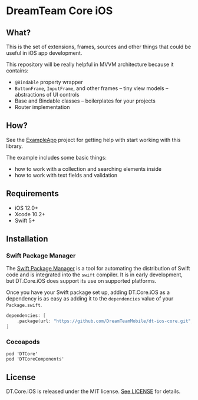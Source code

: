 # DreamTeam Core iOS

## What?

This is the set of extensions, frames, sources and other things that could be useful in iOS app development.

This repository will be really helpful in MVVM architecture because it contains:

* `@Bindable` property wrapper
* `ButtonFrame`, `InputFrame`, and other frames – tiny view models – abstractions of UI controls
* Base and Bindable classes – boilerplates for your projects
* Router implementation

## How?

See the [ExampleApp](/examples/README.md) project for getting help with start working with this library.

The example includes some basic things:

* how to work with a collection and searching elements inside
* how to work with text fields and validation

## Requirements

* iOS 12.0+
* Xcode 10.2+
* Swift 5+

## Installation

### Swift Package Manager

The [Swift Package Manager](https://swift.org/package-manager/) is a tool for automating the distribution of Swift code and is integrated into the `swift` compiler. It is in early development, but DT.Core.iOS does support its use on supported platforms.

Once you have your Swift package set up, adding DT.Core.iOS as a dependency is as easy as adding it to the `dependencies` value of your `Package.swift`.

```swift
dependencies: [
    .package(url: "https://github.com/DreamTeamMobile/dt-ios-core.git", .branch("master"))
]
```

### Cocoapods

```
pod 'DTCore'
pod 'DTCoreComponents'
```

## License

DT.Core.iOS is released under the MIT license. [See LICENSE](LICENSE) for details.
